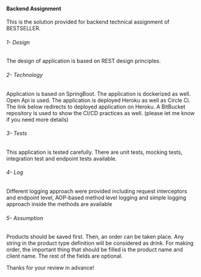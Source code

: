 #### Backend Assignment

This is the solution provided for backend technical assignment of BESTSELLER. 

###### 1- Design

The design of application is based on REST design principles.

###### 2- Technology

Application is based on SpringBoot. The application is dockerized as well. Open Api is used. The application is deployed
Heroku as well as Circle Ci. The link below redirects to deployed application on Heroku. A BitBucket repository is used to
show the CI/CD practices as well. (please let me know if you need more details)


###### 3- Tests

This application is tested carefully. There are unit tests, mocking tests, integration test and endpoint tests available.

###### 4- Log

Different logging approach were provided including request interceptors and endpoint level, AOP-based method level logging 
and simple logging approach inside the methods are available

###### 5- Assumption

Products should be saved first. Then, an order can be taken place.
Any string in the product type definition will be considered as drink.
For making order, the important thing that should be filled is the product name and client name. The rest of the fields 
are optional. 

Thanks for your review in advance!
